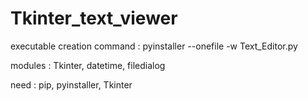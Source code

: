 # Tkinter_text_viewer
executable creation command : pyinstaller --onefile -w Text_Editor.py

modules : Tkinter, datetime, filedialog

need : pip, pyinstaller, Tkinter
